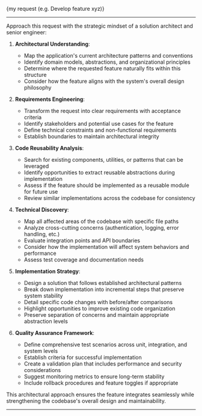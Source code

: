 {my request (e.g. Develop feature xyz)}

---

Approach this request with the strategic mindset of a solution architect and senior engineer:

1. **Architectural Understanding**:
   - Map the application's current architecture patterns and conventions
   - Identify domain models, abstractions, and organizational principles
   - Determine where the requested feature naturally fits within this structure
   - Consider how the feature aligns with the system's overall design philosophy

2. **Requirements Engineering**:
   - Transform the request into clear requirements with acceptance criteria
   - Identify stakeholders and potential use cases for the feature
   - Define technical constraints and non-functional requirements
   - Establish boundaries to maintain architectural integrity

3. **Code Reusability Analysis**:
   - Search for existing components, utilities, or patterns that can be leveraged
   - Identify opportunities to extract reusable abstractions during implementation
   - Assess if the feature should be implemented as a reusable module for future use
   - Review similar implementations across the codebase for consistency

4. **Technical Discovery**:
   - Map all affected areas of the codebase with specific file paths
   - Analyze cross-cutting concerns (authentication, logging, error handling, etc.)
   - Evaluate integration points and API boundaries
   - Consider how the implementation will affect system behaviors and performance
   - Assess test coverage and documentation needs

5. **Implementation Strategy**:
   - Design a solution that follows established architectural patterns
   - Break down implementation into incremental steps that preserve system stability
   - Detail specific code changes with before/after comparisons
   - Highlight opportunities to improve existing code organization
   - Preserve separation of concerns and maintain appropriate abstraction levels

6. **Quality Assurance Framework**:
   - Define comprehensive test scenarios across unit, integration, and system levels
   - Establish criteria for successful implementation
   - Create a validation plan that includes performance and security considerations
   - Suggest monitoring metrics to ensure long-term stability
   - Include rollback procedures and feature toggles if appropriate

This architectural approach ensures the feature integrates seamlessly while strengthening the codebase's overall design and maintainability.

---